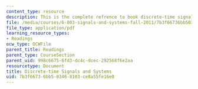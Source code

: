 ```yaml
---
content_type: resource
description: This is the complete refrence to book discrete-time signals and systems.
file: /media/courses/6-003-signals-and-systems-fall-2011/7b3f66736bb503468103ce8a55fe16e0_MIT6_003F11_notes.pdf
file_type: application/pdf
learning_resource_types:
- Readings
ocw_type: OCWFile
parent_title: Readings
parent_type: CourseSection
parent_uid: 998c6675-6fd3-dc4c-dcec-292568f6e2aa
resourcetype: Document
title: Discrete-time Signals and Systems
uid: 7b3f6673-6bb5-0346-8103-ce8a55fe16e0
---
```

